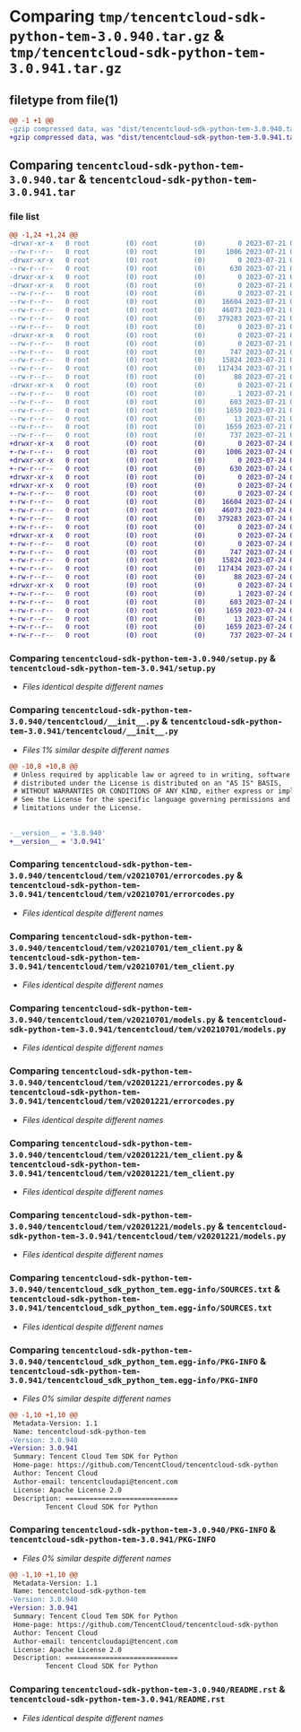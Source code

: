 # Comparing `tmp/tencentcloud-sdk-python-tem-3.0.940.tar.gz` & `tmp/tencentcloud-sdk-python-tem-3.0.941.tar.gz`

## filetype from file(1)

```diff
@@ -1 +1 @@
-gzip compressed data, was "dist/tencentcloud-sdk-python-tem-3.0.940.tar", last modified: Fri Jul 21 00:51:00 2023, max compression
+gzip compressed data, was "dist/tencentcloud-sdk-python-tem-3.0.941.tar", last modified: Mon Jul 24 00:45:34 2023, max compression
```

## Comparing `tencentcloud-sdk-python-tem-3.0.940.tar` & `tencentcloud-sdk-python-tem-3.0.941.tar`

### file list

```diff
@@ -1,24 +1,24 @@
-drwxr-xr-x   0 root         (0) root         (0)        0 2023-07-21 00:51:00.000000 tencentcloud-sdk-python-tem-3.0.940/
--rw-r--r--   0 root         (0) root         (0)     1006 2023-07-21 00:51:00.000000 tencentcloud-sdk-python-tem-3.0.940/setup.py
-drwxr-xr-x   0 root         (0) root         (0)        0 2023-07-21 00:51:00.000000 tencentcloud-sdk-python-tem-3.0.940/tencentcloud/
--rw-r--r--   0 root         (0) root         (0)      630 2023-07-21 00:51:00.000000 tencentcloud-sdk-python-tem-3.0.940/tencentcloud/__init__.py
-drwxr-xr-x   0 root         (0) root         (0)        0 2023-07-21 00:51:00.000000 tencentcloud-sdk-python-tem-3.0.940/tencentcloud/tem/
-drwxr-xr-x   0 root         (0) root         (0)        0 2023-07-21 00:51:00.000000 tencentcloud-sdk-python-tem-3.0.940/tencentcloud/tem/v20210701/
--rw-r--r--   0 root         (0) root         (0)        0 2023-07-21 00:51:00.000000 tencentcloud-sdk-python-tem-3.0.940/tencentcloud/tem/v20210701/__init__.py
--rw-r--r--   0 root         (0) root         (0)    16604 2023-07-21 00:51:00.000000 tencentcloud-sdk-python-tem-3.0.940/tencentcloud/tem/v20210701/errorcodes.py
--rw-r--r--   0 root         (0) root         (0)    46073 2023-07-21 00:51:00.000000 tencentcloud-sdk-python-tem-3.0.940/tencentcloud/tem/v20210701/tem_client.py
--rw-r--r--   0 root         (0) root         (0)   379283 2023-07-21 00:51:00.000000 tencentcloud-sdk-python-tem-3.0.940/tencentcloud/tem/v20210701/models.py
--rw-r--r--   0 root         (0) root         (0)        0 2023-07-21 00:51:00.000000 tencentcloud-sdk-python-tem-3.0.940/tencentcloud/tem/__init__.py
-drwxr-xr-x   0 root         (0) root         (0)        0 2023-07-21 00:51:00.000000 tencentcloud-sdk-python-tem-3.0.940/tencentcloud/tem/v20201221/
--rw-r--r--   0 root         (0) root         (0)        0 2023-07-21 00:51:00.000000 tencentcloud-sdk-python-tem-3.0.940/tencentcloud/tem/v20201221/__init__.py
--rw-r--r--   0 root         (0) root         (0)      747 2023-07-21 00:51:00.000000 tencentcloud-sdk-python-tem-3.0.940/tencentcloud/tem/v20201221/errorcodes.py
--rw-r--r--   0 root         (0) root         (0)    15824 2023-07-21 00:51:00.000000 tencentcloud-sdk-python-tem-3.0.940/tencentcloud/tem/v20201221/tem_client.py
--rw-r--r--   0 root         (0) root         (0)   117434 2023-07-21 00:51:00.000000 tencentcloud-sdk-python-tem-3.0.940/tencentcloud/tem/v20201221/models.py
--rw-r--r--   0 root         (0) root         (0)       88 2023-07-21 00:51:00.000000 tencentcloud-sdk-python-tem-3.0.940/setup.cfg
-drwxr-xr-x   0 root         (0) root         (0)        0 2023-07-21 00:51:00.000000 tencentcloud-sdk-python-tem-3.0.940/tencentcloud_sdk_python_tem.egg-info/
--rw-r--r--   0 root         (0) root         (0)        1 2023-07-21 00:51:00.000000 tencentcloud-sdk-python-tem-3.0.940/tencentcloud_sdk_python_tem.egg-info/dependency_links.txt
--rw-r--r--   0 root         (0) root         (0)      603 2023-07-21 00:51:00.000000 tencentcloud-sdk-python-tem-3.0.940/tencentcloud_sdk_python_tem.egg-info/SOURCES.txt
--rw-r--r--   0 root         (0) root         (0)     1659 2023-07-21 00:51:00.000000 tencentcloud-sdk-python-tem-3.0.940/tencentcloud_sdk_python_tem.egg-info/PKG-INFO
--rw-r--r--   0 root         (0) root         (0)       13 2023-07-21 00:51:00.000000 tencentcloud-sdk-python-tem-3.0.940/tencentcloud_sdk_python_tem.egg-info/top_level.txt
--rw-r--r--   0 root         (0) root         (0)     1659 2023-07-21 00:51:00.000000 tencentcloud-sdk-python-tem-3.0.940/PKG-INFO
--rw-r--r--   0 root         (0) root         (0)      737 2023-07-21 00:51:00.000000 tencentcloud-sdk-python-tem-3.0.940/README.rst
+drwxr-xr-x   0 root         (0) root         (0)        0 2023-07-24 00:45:34.000000 tencentcloud-sdk-python-tem-3.0.941/
+-rw-r--r--   0 root         (0) root         (0)     1006 2023-07-24 00:45:34.000000 tencentcloud-sdk-python-tem-3.0.941/setup.py
+drwxr-xr-x   0 root         (0) root         (0)        0 2023-07-24 00:45:34.000000 tencentcloud-sdk-python-tem-3.0.941/tencentcloud/
+-rw-r--r--   0 root         (0) root         (0)      630 2023-07-24 00:45:34.000000 tencentcloud-sdk-python-tem-3.0.941/tencentcloud/__init__.py
+drwxr-xr-x   0 root         (0) root         (0)        0 2023-07-24 00:45:34.000000 tencentcloud-sdk-python-tem-3.0.941/tencentcloud/tem/
+drwxr-xr-x   0 root         (0) root         (0)        0 2023-07-24 00:45:34.000000 tencentcloud-sdk-python-tem-3.0.941/tencentcloud/tem/v20210701/
+-rw-r--r--   0 root         (0) root         (0)        0 2023-07-24 00:45:34.000000 tencentcloud-sdk-python-tem-3.0.941/tencentcloud/tem/v20210701/__init__.py
+-rw-r--r--   0 root         (0) root         (0)    16604 2023-07-24 00:45:34.000000 tencentcloud-sdk-python-tem-3.0.941/tencentcloud/tem/v20210701/errorcodes.py
+-rw-r--r--   0 root         (0) root         (0)    46073 2023-07-24 00:45:34.000000 tencentcloud-sdk-python-tem-3.0.941/tencentcloud/tem/v20210701/tem_client.py
+-rw-r--r--   0 root         (0) root         (0)   379283 2023-07-24 00:45:34.000000 tencentcloud-sdk-python-tem-3.0.941/tencentcloud/tem/v20210701/models.py
+-rw-r--r--   0 root         (0) root         (0)        0 2023-07-24 00:45:34.000000 tencentcloud-sdk-python-tem-3.0.941/tencentcloud/tem/__init__.py
+drwxr-xr-x   0 root         (0) root         (0)        0 2023-07-24 00:45:34.000000 tencentcloud-sdk-python-tem-3.0.941/tencentcloud/tem/v20201221/
+-rw-r--r--   0 root         (0) root         (0)        0 2023-07-24 00:45:34.000000 tencentcloud-sdk-python-tem-3.0.941/tencentcloud/tem/v20201221/__init__.py
+-rw-r--r--   0 root         (0) root         (0)      747 2023-07-24 00:45:34.000000 tencentcloud-sdk-python-tem-3.0.941/tencentcloud/tem/v20201221/errorcodes.py
+-rw-r--r--   0 root         (0) root         (0)    15824 2023-07-24 00:45:34.000000 tencentcloud-sdk-python-tem-3.0.941/tencentcloud/tem/v20201221/tem_client.py
+-rw-r--r--   0 root         (0) root         (0)   117434 2023-07-24 00:45:34.000000 tencentcloud-sdk-python-tem-3.0.941/tencentcloud/tem/v20201221/models.py
+-rw-r--r--   0 root         (0) root         (0)       88 2023-07-24 00:45:34.000000 tencentcloud-sdk-python-tem-3.0.941/setup.cfg
+drwxr-xr-x   0 root         (0) root         (0)        0 2023-07-24 00:45:34.000000 tencentcloud-sdk-python-tem-3.0.941/tencentcloud_sdk_python_tem.egg-info/
+-rw-r--r--   0 root         (0) root         (0)        1 2023-07-24 00:45:34.000000 tencentcloud-sdk-python-tem-3.0.941/tencentcloud_sdk_python_tem.egg-info/dependency_links.txt
+-rw-r--r--   0 root         (0) root         (0)      603 2023-07-24 00:45:34.000000 tencentcloud-sdk-python-tem-3.0.941/tencentcloud_sdk_python_tem.egg-info/SOURCES.txt
+-rw-r--r--   0 root         (0) root         (0)     1659 2023-07-24 00:45:34.000000 tencentcloud-sdk-python-tem-3.0.941/tencentcloud_sdk_python_tem.egg-info/PKG-INFO
+-rw-r--r--   0 root         (0) root         (0)       13 2023-07-24 00:45:34.000000 tencentcloud-sdk-python-tem-3.0.941/tencentcloud_sdk_python_tem.egg-info/top_level.txt
+-rw-r--r--   0 root         (0) root         (0)     1659 2023-07-24 00:45:34.000000 tencentcloud-sdk-python-tem-3.0.941/PKG-INFO
+-rw-r--r--   0 root         (0) root         (0)      737 2023-07-24 00:45:34.000000 tencentcloud-sdk-python-tem-3.0.941/README.rst
```

### Comparing `tencentcloud-sdk-python-tem-3.0.940/setup.py` & `tencentcloud-sdk-python-tem-3.0.941/setup.py`

 * *Files identical despite different names*

### Comparing `tencentcloud-sdk-python-tem-3.0.940/tencentcloud/__init__.py` & `tencentcloud-sdk-python-tem-3.0.941/tencentcloud/__init__.py`

 * *Files 1% similar despite different names*

```diff
@@ -10,8 +10,8 @@
 # Unless required by applicable law or agreed to in writing, software
 # distributed under the License is distributed on an "AS IS" BASIS,
 # WITHOUT WARRANTIES OR CONDITIONS OF ANY KIND, either express or implied.
 # See the License for the specific language governing permissions and
 # limitations under the License.
 
 
-__version__ = '3.0.940'
+__version__ = '3.0.941'
```

### Comparing `tencentcloud-sdk-python-tem-3.0.940/tencentcloud/tem/v20210701/errorcodes.py` & `tencentcloud-sdk-python-tem-3.0.941/tencentcloud/tem/v20210701/errorcodes.py`

 * *Files identical despite different names*

### Comparing `tencentcloud-sdk-python-tem-3.0.940/tencentcloud/tem/v20210701/tem_client.py` & `tencentcloud-sdk-python-tem-3.0.941/tencentcloud/tem/v20210701/tem_client.py`

 * *Files identical despite different names*

### Comparing `tencentcloud-sdk-python-tem-3.0.940/tencentcloud/tem/v20210701/models.py` & `tencentcloud-sdk-python-tem-3.0.941/tencentcloud/tem/v20210701/models.py`

 * *Files identical despite different names*

### Comparing `tencentcloud-sdk-python-tem-3.0.940/tencentcloud/tem/v20201221/errorcodes.py` & `tencentcloud-sdk-python-tem-3.0.941/tencentcloud/tem/v20201221/errorcodes.py`

 * *Files identical despite different names*

### Comparing `tencentcloud-sdk-python-tem-3.0.940/tencentcloud/tem/v20201221/tem_client.py` & `tencentcloud-sdk-python-tem-3.0.941/tencentcloud/tem/v20201221/tem_client.py`

 * *Files identical despite different names*

### Comparing `tencentcloud-sdk-python-tem-3.0.940/tencentcloud/tem/v20201221/models.py` & `tencentcloud-sdk-python-tem-3.0.941/tencentcloud/tem/v20201221/models.py`

 * *Files identical despite different names*

### Comparing `tencentcloud-sdk-python-tem-3.0.940/tencentcloud_sdk_python_tem.egg-info/SOURCES.txt` & `tencentcloud-sdk-python-tem-3.0.941/tencentcloud_sdk_python_tem.egg-info/SOURCES.txt`

 * *Files identical despite different names*

### Comparing `tencentcloud-sdk-python-tem-3.0.940/tencentcloud_sdk_python_tem.egg-info/PKG-INFO` & `tencentcloud-sdk-python-tem-3.0.941/tencentcloud_sdk_python_tem.egg-info/PKG-INFO`

 * *Files 0% similar despite different names*

```diff
@@ -1,10 +1,10 @@
 Metadata-Version: 1.1
 Name: tencentcloud-sdk-python-tem
-Version: 3.0.940
+Version: 3.0.941
 Summary: Tencent Cloud Tem SDK for Python
 Home-page: https://github.com/TencentCloud/tencentcloud-sdk-python
 Author: Tencent Cloud
 Author-email: tencentcloudapi@tencent.com
 License: Apache License 2.0
 Description: ============================
         Tencent Cloud SDK for Python
```

### Comparing `tencentcloud-sdk-python-tem-3.0.940/PKG-INFO` & `tencentcloud-sdk-python-tem-3.0.941/PKG-INFO`

 * *Files 0% similar despite different names*

```diff
@@ -1,10 +1,10 @@
 Metadata-Version: 1.1
 Name: tencentcloud-sdk-python-tem
-Version: 3.0.940
+Version: 3.0.941
 Summary: Tencent Cloud Tem SDK for Python
 Home-page: https://github.com/TencentCloud/tencentcloud-sdk-python
 Author: Tencent Cloud
 Author-email: tencentcloudapi@tencent.com
 License: Apache License 2.0
 Description: ============================
         Tencent Cloud SDK for Python
```

### Comparing `tencentcloud-sdk-python-tem-3.0.940/README.rst` & `tencentcloud-sdk-python-tem-3.0.941/README.rst`

 * *Files identical despite different names*

